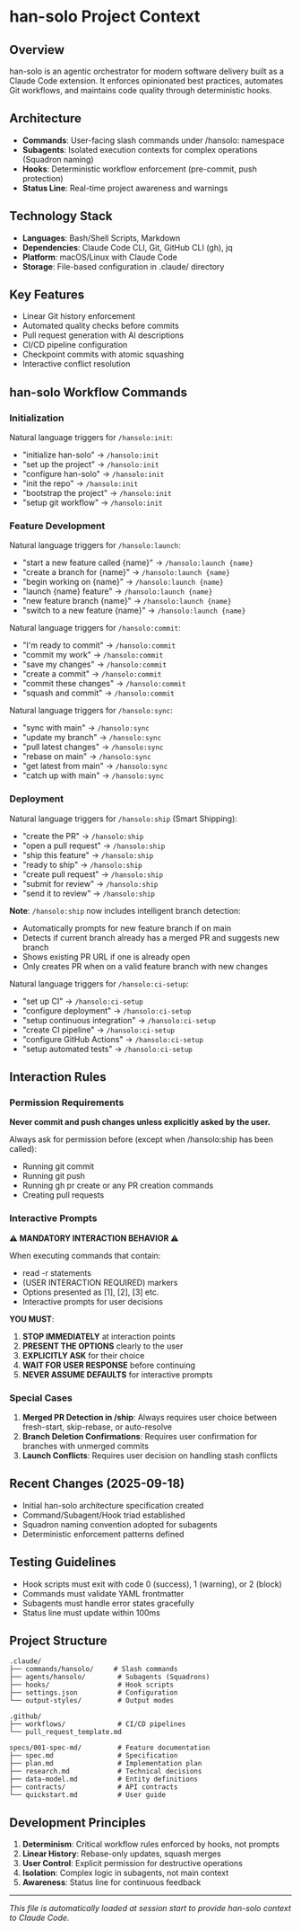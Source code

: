 # han-solo Project Context

## Overview
han-solo is an agentic orchestrator for modern software delivery built as a Claude Code extension. It enforces opinionated best practices, automates Git workflows, and maintains code quality through deterministic hooks.

## Architecture
- **Commands**: User-facing slash commands under /hansolo: namespace
- **Subagents**: Isolated execution contexts for complex operations (Squadron naming)
- **Hooks**: Deterministic workflow enforcement (pre-commit, push protection)
- **Status Line**: Real-time project awareness and warnings

## Technology Stack
- **Languages**: Bash/Shell Scripts, Markdown
- **Dependencies**: Claude Code CLI, Git, GitHub CLI (gh), jq
- **Platform**: macOS/Linux with Claude Code
- **Storage**: File-based configuration in .claude/ directory

## Key Features
- Linear Git history enforcement
- Automated quality checks before commits
- Pull request generation with AI descriptions
- CI/CD pipeline configuration
- Checkpoint commits with atomic squashing
- Interactive conflict resolution

## han-solo Workflow Commands

### Initialization
Natural language triggers for `/hansolo:init`:
- "initialize han-solo" → `/hansolo:init`
- "set up the project" → `/hansolo:init`
- "configure han-solo" → `/hansolo:init`
- "init the repo" → `/hansolo:init`
- "bootstrap the project" → `/hansolo:init`
- "setup git workflow" → `/hansolo:init`

### Feature Development
Natural language triggers for `/hansolo:launch`:
- "start a new feature called {name}" → `/hansolo:launch {name}`
- "create a branch for {name}" → `/hansolo:launch {name}`
- "begin working on {name}" → `/hansolo:launch {name}`
- "launch {name} feature" → `/hansolo:launch {name}`
- "new feature branch {name}" → `/hansolo:launch {name}`
- "switch to a new feature {name}" → `/hansolo:launch {name}`

Natural language triggers for `/hansolo:commit`:
- "I'm ready to commit" → `/hansolo:commit`
- "commit my work" → `/hansolo:commit`
- "save my changes" → `/hansolo:commit`
- "create a commit" → `/hansolo:commit`
- "commit these changes" → `/hansolo:commit`
- "squash and commit" → `/hansolo:commit`

Natural language triggers for `/hansolo:sync`:
- "sync with main" → `/hansolo:sync`
- "update my branch" → `/hansolo:sync`
- "pull latest changes" → `/hansolo:sync`
- "rebase on main" → `/hansolo:sync`
- "get latest from main" → `/hansolo:sync`
- "catch up with main" → `/hansolo:sync`

### Deployment
Natural language triggers for `/hansolo:ship` (Smart Shipping):
- "create the PR" → `/hansolo:ship`
- "open a pull request" → `/hansolo:ship`
- "ship this feature" → `/hansolo:ship`
- "ready to ship" → `/hansolo:ship`
- "create pull request" → `/hansolo:ship`
- "submit for review" → `/hansolo:ship`
- "send it to review" → `/hansolo:ship`

**Note**: `/hansolo:ship` now includes intelligent branch detection:
- Automatically prompts for new feature branch if on main
- Detects if current branch already has a merged PR and suggests new branch
- Shows existing PR URL if one is already open
- Only creates PR when on a valid feature branch with new changes

Natural language triggers for `/hansolo:ci-setup`:
- "set up CI" → `/hansolo:ci-setup`
- "configure deployment" → `/hansolo:ci-setup`
- "setup continuous integration" → `/hansolo:ci-setup`
- "create CI pipeline" → `/hansolo:ci-setup`
- "configure GitHub Actions" → `/hansolo:ci-setup`
- "setup automated tests" → `/hansolo:ci-setup`

## Interaction Rules

### Permission Requirements
**Never commit and push changes unless explicitly asked by the user.**

Always ask for permission before (except when /hansolo:ship has been called):
- Running git commit
- Running git push
- Running gh pr create or any PR creation commands
- Creating pull requests

### Interactive Prompts
**⚠️ MANDATORY INTERACTION BEHAVIOR ⚠️**

When executing commands that contain:
- read -r statements
- (USER INTERACTION REQUIRED) markers
- Options presented as [1], [2], [3] etc.
- Interactive prompts for user decisions

**YOU MUST**:
1. **STOP IMMEDIATELY** at interaction points
2. **PRESENT THE OPTIONS** clearly to the user
3. **EXPLICITLY ASK** for their choice
4. **WAIT FOR USER RESPONSE** before continuing
5. **NEVER ASSUME DEFAULTS** for interactive prompts

### Special Cases
1. **Merged PR Detection in /ship**: Always requires user choice between fresh-start, skip-rebase, or auto-resolve
2. **Branch Deletion Confirmations**: Requires user confirmation for branches with unmerged commits
3. **Launch Conflicts**: Requires user decision on handling stash conflicts

## Recent Changes (2025-09-18)
- Initial han-solo architecture specification created
- Command/Subagent/Hook triad established
- Squadron naming convention adopted for subagents
- Deterministic enforcement patterns defined

## Testing Guidelines
- Hook scripts must exit with code 0 (success), 1 (warning), or 2 (block)
- Commands must validate YAML frontmatter
- Subagents must handle error states gracefully
- Status line must update within 100ms

## Project Structure
```
.claude/
├── commands/hansolo/     # Slash commands
├── agents/hansolo/        # Subagents (Squadrons)
├── hooks/                 # Hook scripts
├── settings.json          # Configuration
└── output-styles/         # Output modes

.github/
├── workflows/             # CI/CD pipelines
└── pull_request_template.md

specs/001-spec-md/         # Feature documentation
├── spec.md                # Specification
├── plan.md                # Implementation plan
├── research.md            # Technical decisions
├── data-model.md          # Entity definitions
├── contracts/             # API contracts
└── quickstart.md          # User guide
```

## Development Principles
1. **Determinism**: Critical workflow rules enforced by hooks, not prompts
2. **Linear History**: Rebase-only updates, squash merges
3. **User Control**: Explicit permission for destructive operations
4. **Isolation**: Complex logic in subagents, not main context
5. **Awareness**: Status line for continuous feedback

---
*This file is automatically loaded at session start to provide han-solo context to Claude Code.*
